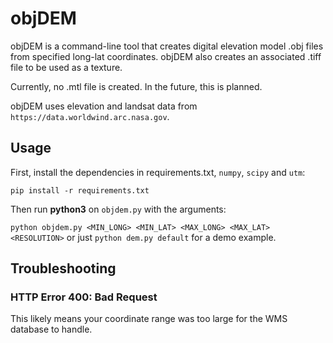 # objDEM

objDEM is a command-line tool that creates digital elevation model .obj files from specified long-lat coordinates.
objDEM also creates an associated .tiff file to be used as a texture.

Currently, no .mtl file is created.  In the future, this is planned.

objDEM uses elevation and landsat data from `https://data.worldwind.arc.nasa.gov`.

## Usage

First, install the dependencies in requirements.txt, `numpy`, `scipy` and `utm`:

`pip install -r requirements.txt`

Then run **python3** on `objdem.py` with the arguments:

`python objdem.py <MIN_LONG> <MIN_LAT> <MAX_LONG> <MAX_LAT> <RESOLUTION>` or just `python dem.py default` for a demo example.

## Troubleshooting

### HTTP Error 400: Bad Request

This likely means your coordinate range was too large for the WMS database to handle.
